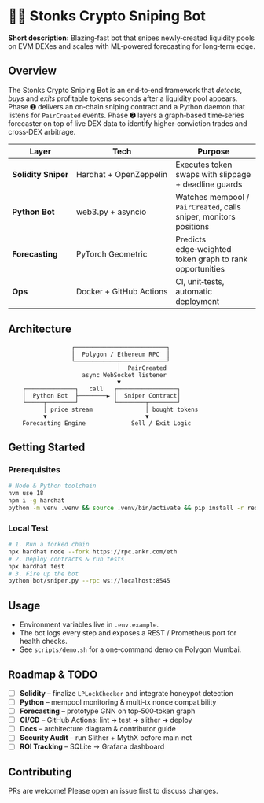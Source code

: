 ﻿# 💸🚀 Stonks Crypto Sniping Bot

**Short description:** Blazing‑fast bot that snipes newly‑created liquidity pools on EVM DEXes and scales with ML‑powered forecasting for long‑term edge.

## Overview
The Stonks Crypto Sniping Bot is an end‑to‑end framework that *detects*, *buys* and *exits* profitable tokens seconds after a liquidity pool appears.  
Phase ➊ delivers an on‑chain sniping contract and a Python daemon that listens for `PairCreated` events. Phase ➋ layers a graph‑based time‑series forecaster on top of live DEX data to identify higher‑conviction trades and cross‑DEX arbitrage.

| Layer | Tech | Purpose |
|-------|------|---------|
| **Solidity Sniper** | Hardhat + OpenZeppelin | Executes token swaps with slippage + deadline guards |
| **Python Bot** | web3.py + asyncio | Watches mempool / `PairCreated`, calls sniper, monitors positions |
| **Forecasting** | PyTorch Geometric | Predicts edge‑weighted token graph to rank opportunities |
| **Ops** | Docker + GitHub Actions | CI, unit‑tests, automatic deployment |

## Architecture
```
                  ┌──────────────────────────┐
                  │  Polygon / Ethereum RPC  │
                  └────────────┬─────────────┘
                               │  PairCreated
                     async WebSocket listener
                               ▼
    ┌──────────────┐   call   ┌─────────────────┐
    │  Python Bot  ├────────► │  Sniper Contract│
    └─────┬────────┘          └────────┬────────┘
          │ price stream               │ bought tokens
          ▼                            ▼
    Forecasting Engine             Sell / Exit Logic
```

## Getting Started
### Prerequisites
```bash
# Node & Python toolchain
nvm use 18
npm i -g hardhat
python -m venv .venv && source .venv/bin/activate && pip install -r requirements.txt
```

### Local Test
```bash
# 1. Run a forked chain
npx hardhat node --fork https://rpc.ankr.com/eth
# 2. Deploy contracts & run tests
npx hardhat test
# 3. Fire up the bot
python bot/sniper.py --rpc ws://localhost:8545
```

## Usage
* Environment variables live in `.env.example`.
* The bot logs every step and exposes a REST / Prometheus port for health checks.
* See `scripts/demo.sh` for a one‑command demo on Polygon Mumbai.

## Roadmap & TODO
- [ ] **Solidity** – finalize `LPLockChecker` and integrate honeypot detection  
- [ ] **Python** – mempool monitoring & multi‑tx nonce compatibility  
- [ ] **Forecasting** – prototype GNN on top‑500‑token graph  
- [ ] **CI/CD** – GitHub Actions: lint ➜ test ➜ slither ➜ deploy  
- [ ] **Docs** – architecture diagram & contributor guide  
- [ ] **Security Audit** – run Slither + MythX before main‑net  
- [ ] **ROI Tracking** – SQLite → Grafana dashboard  

## Contributing
PRs are welcome! Please open an issue first to discuss changes.  
